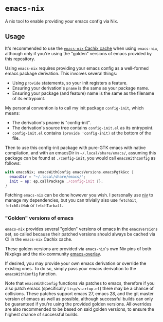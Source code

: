 # `emacs-nix`
A nix tool to enable providing your emacs config via Nix.
## Usage
It's recommended to use the [`emacs-nix` Cachix
cache](https://app.cachix.org/cache/emacs-nix#pull) when using
`emacs-nix`, although only if you're using the "golden" versions of
emacs provided by this repository.

Using `emacs-nix` requires providing your emacs config as a
well-formed emacs package derivation. This involves several things:
 + Using `provide` statements, so your init registers a feature.
 + Ensuring your derivation's `pname` is the same as your package
   name.
 + Ensuring your package (and feature) name is the same as the
   filename of its entrypoint.
   
My personal convention is to call my init package `config-init`, which
means:
 + The derivation's pname is "config-init".
 + The derivation's source tree contains `config-init.el` as its
   entrypoint.
 + `config-init.el` contains `(provide 'config-init)` at the bottom of
   the file.

Then to use this config-init package with pure-GTK emacs with native
compilation, and with an emacsDir in `~/.local/share/emacs/`, assuming
this package can be found at `./config-init`, you would call
`emacsWithConfig` as follows:

```nix
with emacsNix; emacsWithConfig emacsVersions.emacsPgtkGcc {
  emacsDir = "~/.local/share/emacs/";
  init = ep: ep.callPackage ./config-init {};
}
```

Fetching `emacs-nix` can be done however you wish. I personally
use [niv](https://github.com/nmattia/niv) to manage my dependencies,
but you can trivially also use `fetchGit`, `fetchGitHub` or
`fetchTarball`.
### "Golden" versions of emacs
`emacs-nix` provides several "golden" versions of emacs in the
`emacsVersions` set, so called because their patched versions should
always be cached via CI in the `emacs-nix` Cachix cache.

These golden versions are provided via `emacs-nix`'s own Niv pins of
both Nixpkgs and the nix-community
[emacs-overlay](https://github.com/nix-community/emacs-overlay).

If desired, you may provide your own emacs derivation or override the
existing ones. To do so, simply pass your emacs derivation to the
`emacsWithConfig` function.

Note that `emacsWithConfig` functions via patches to emacs, therefore
if you also patch emacs (specifically `lisp/startup.el`) there may be
a chance of collisions. These patches support emacs 27, emacs 28, and
the git master version of emacs as well as possible, although
successful builds can only be guaranteed if you're using the provided
golden versions. All overrides are also recommended to be based on
said golden versions, to ensure the highest chance of successful
builds.
